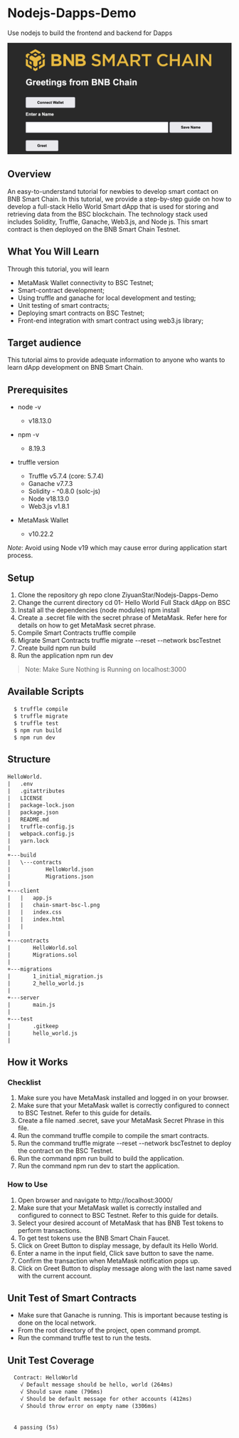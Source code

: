 # Nodejs-Dapps-Demo
Use nodejs to build the frontend and backend for Dapps

![Hello World Dapp](hello_world.png)

## Overview
An easy-to-understand tutorial for newbies to develop smart contact on BNB Smart Chain. In this tutorial, we provide a step-by-step guide on how to develop a full-stack Hello World Smart dApp that is used for storing and retrieving data from the BSC blockchain. The technology stack used includes Solidity, Truffle, Ganache, Web3.js, and Node js. This smart contract is then deployed on the BNB Smart Chain Testnet.

## What You Will Learn
Through this tutorial, you will learn
* MetaMask Wallet connectivity to BSC Testnet;
* Smart-contract development;
* Using truffle and ganache for local development and testing;
* Unit testing of smart contracts;
* Deploying smart contracts on BSC Testnet;
* Front-end integration with smart contract using web3.js library;

## Target audience
This tutorial aims to provide adequate information to anyone who wants to learn dApp development on BNB Smart Chain.

## Prerequisites
* node -v 
   
   * v18.13.0
* npm -v
   
   * 8.19.3
* truffle version 
   
   * Truffle v5.7.4 (core: 5.7.4)
   * Ganache v7.7.3
   * Solidity - ^0.8.0 (solc-js)
   * Node v18.13.0
   * Web3.js v1.8.1
* MetaMask Wallet
   
   * v10.22.2

*Note*: Avoid using Node v19 which may cause error during application start process.

## Setup
1. Clone the repository gh repo clone ZiyuanStar/Nodejs-Dapps-Demo
2. Change the current directory cd 01- Hello World Full Stack dApp on BSC
3. Install all the dependencies (node modules) npm install
4. Create a .secret file with the secret phrase of MetaMask. Refer here for details on how to get MetaMask secret phrase.
5. Compile Smart Contracts truffle compile
6. Migrate Smart Contracts truffle migrate --reset --network bscTestnet
7. Create build npm run build
8. Run the application npm run dev
>  Note: Make Sure Nothing is Running on localhost:3000

## Available Scripts
```
  $ truffle compile
  $ truffle migrate
  $ truffle test
  $ npm run build
  $ npm run dev
```

## Structure

```
HelloWorld.
|   .env
|   .gitattributes
|   LICENSE
|   package-lock.json
|   package.json
|   README.md
|   truffle-config.js
|   webpack.config.js
|   yarn.lock
| 
+---build
|   \---contracts
|           HelloWorld.json
|           Migrations.json
|           
+---client
|   |   app.js
|   |   chain-smart-bsc-l.png
|   |   index.css
|   |   index.html
|   |   
|           
+---contracts
|       HelloWorld.sol
|       Migrations.sol
|       
+---migrations
|       1_initial_migration.js
|       2_hello_world.js
|                 
+---server
|       main.js
|       
+---test
|       .gitkeep
|       hello_world.js       
|       
```

## How it Works
### Checklist

1. Make sure you have MetaMask installed and logged in on your browser.
2. Make sure that your MetaMask wallet is correctly configured to connect to BSC Testnet. Refer to this guide for details.
3. Create a file named .secret, save your MetaMask Secret Phrase in this file.
4. Run the command truffle compile to compile the smart contracts.
5. Run the command truffle migrate --reset --network bscTestnet to deploy the contract on the BSC Testnet.
6. Run the command npm run build to build the application.
7. Run the command npm run dev to start the application.

### How to Use

1. Open browser and navigate to http://localhost:3000/
2. Make sure that your MetaMask wallet is correctly installed and configured to connect to BSC Testnet. Refer to this guide for details.
3. Select your desired account of MetaMask that has BNB Test tokens to perform transactions.
4. To get test tokens use the BNB Smart Chain Faucet.
5. Click on Greet Button to display message, by default its Hello World.
6. Enter a name in the input field, Click save button to save the name.
7. Confirm the transaction when MetaMask notification pops up.
8. Click on Greet Button to display message along with the last name saved with the current account.

## Unit Test of Smart Contracts

* Make sure that Ganache is running. This is important because testing is done on the local network.
* From the root directory of the project, open command prompt.
* Run the command truffle test to run the tests.

## Unit Test Coverage

```
  Contract: HelloWorld
    √ Default message should be hello, world (264ms)
    √ Should save name (796ms)
    √ Should be default message for other accounts (412ms)
    √ Should throw error on empty name (3306ms)


  4 passing (5s)
```




















   
